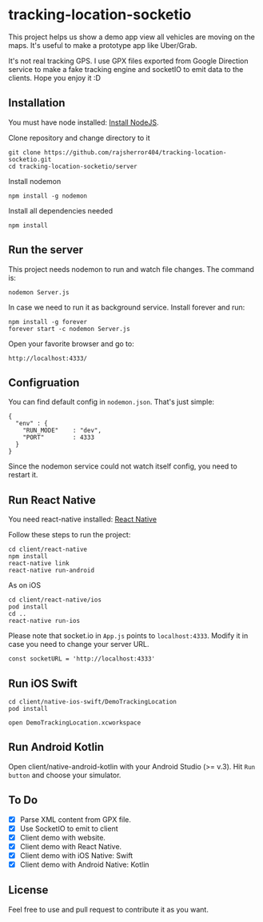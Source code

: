 # tracking-location-socketio
This project helps us show a demo app view all vehicles are moving on the maps. It's useful to make a prototype app like Uber/Grab.

It's not real tracking GPS. I use GPX files exported from Google Direction service to make a fake tracking engine and socketIO to emit data to the clients. Hope you enjoy it :D

## Installation

You must have node installed: [Install NodeJS](https://nodejs.org/en/download/).

Clone repository and change directory to it

``` 
git clone https://github.com/rajsherror404/tracking-location-socketio.git 
cd tracking-location-socketio/server
```

Install nodemon
```
npm install -g nodemon
```

Install all dependencies needed
```
npm install
```

## Run the server
This project needs nodemon to run and watch file changes. The command is:
```
nodemon Server.js
```

In case we need to run it as background service. Install forever and run:

```
npm install -g forever
forever start -c nodemon Server.js
```

Open your favorite browser and go to:

```
http://localhost:4333/
```

## Configruation
You can find default config in `nodemon.json`. That's just simple:
```
{
  "env" : {
    "RUN_MODE"    : "dev",
    "PORT"        : 4333
  }
}
```
Since the nodemon service could not watch itself config, you need to restart it.

## Run React Native
You need react-native installed: [React Native](https://facebook.github.io/react-native/docs/getting-started.html)

Follow these steps to run the project:

```
cd client/react-native
npm install
react-native link
react-native run-android
```

As on iOS

```
cd client/react-native/ios
pod install
cd ..
react-native run-ios
```


Please note that socket.io in `App.js` points to `localhost:4333`. Modify it in case you need to change your server URL.

```
const socketURL = 'http://localhost:4333'
```

## Run iOS Swift

```
cd client/native-ios-swift/DemoTrackingLocation
pod install

open DemoTrackingLocation.xcworkspace
```

## Run Android Kotlin

Open client/native-android-kotlin with your Android Studio (>= v.3). Hit `Run button` and choose your simulator.

## To Do

- [X] Parse XML content from GPX file.
- [X] Use SocketIO to emit to client
- [X] Client demo with website.
- [X] Client demo with React Native.
- [X] Client demo with iOS Native: Swift
- [X] Client demo with Android Native: Kotlin

## License
Feel free to use and pull request to contribute it as you want.
